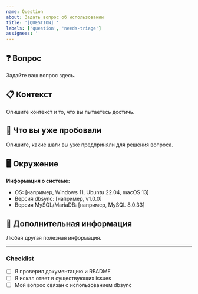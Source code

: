 ```yaml
---
name: Question
about: Задать вопрос об использовании
title: '[QUESTION] '
labels: ['question', 'needs-triage']
assignees: ''
---
```


## ❓ Вопрос

Задайте ваш вопрос здесь.

## 📋 Контекст

Опишите контекст и то, что вы пытаетесь достичь.

## 🔧 Что вы уже пробовали

Опишите, какие шаги вы уже предприняли для решения вопроса.

## 🖥️ Окружение

**Информация о системе:**
- OS: [например, Windows 11, Ubuntu 22.04, macOS 13]
- Версия dbsync: [например, v1.0.0]
- Версия MySQL/MariaDB: [например, MySQL 8.0.33]

## 📝 Дополнительная информация

Любая другая полезная информация.

---

### Checklist
- [ ] Я проверил документацию и README
- [ ] Я искал ответ в существующих issues
- [ ] Мой вопрос связан с использованием dbsync
